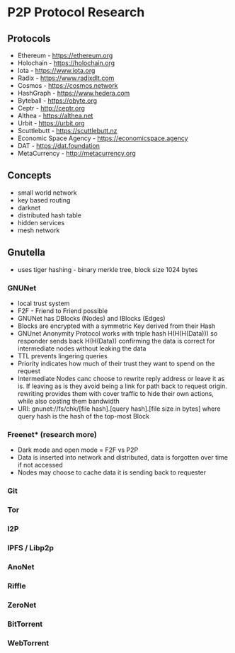 # P2P Protocol Research

## Protocols

- Ethereum - https://ethereum.org
- Holochain - https://holochain.org
- Iota - https://www.iota.org
- Radix - https://www.radixdlt.com
- Cosmos - https://cosmos.network
- HashGraph - https://www.hedera.com
- Byteball - https://obyte.org
- Ceptr - http://ceptr.org
- Althea - https://althea.net
- Urbit - https://urbit.org
- Scuttlebutt - https://scuttlebutt.nz
- Economic Space Agency - https://economicspace.agency
- DAT - https://dat.foundation
- MetaCurrency - http://metacurrency.org

## Concepts

- small world network
- key based routing
- darknet
- distributed hash table
- hidden services
- mesh network

## Gnutella

- uses tiger hashing - binary merkle tree, block size 1024 bytes

### GNUNet

- local trust system
- F2F - Friend to Friend possible
- GNUNet has DBlocks (Nodes) and IBlocks (Edges)
- Blocks are encrypted with a symmetric Key derived from their Hash
- GNUnet Anonymity Protocol works with triple hash H(H(H(Data))) so responder sends back H(H(Data)) confirming the data is correct for intermediate nodes without leaking the data
- TTL prevents lingering queries
- Priority indicates how much of their trust they want to spend on the request
- Intermediate Nodes canc choose to rewrite reply address or leave it as is. If leaving as is they avoid being a link for path back to request origin. rewriting provides them with cover traffic to hide their own actions, while also costing them bandwidth
- URI: gnunet://fs/chk/[file hash].[query hash].[file size in bytes] where query hash is the hash of the top-most Block

### Freenet\* (research more)

- Dark mode and open mode = F2F vs P2P
- Data is inserted into network and distributed, data is forgotten over time if not accessed
- Nodes may choose to cache data it is sending back to requester

### Git

### Tor

### I2P

### IPFS / Libp2p

### AnoNet

### Riffle

### ZeroNet

### BitTorrent

### WebTorrent
